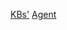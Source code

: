 [KBs'](https://docs.mindsdb.com/mindsdb_sql/knowledge-bases#embedding-model)
[Agent](https://docs.mindsdb.com/mindsdb_sql/agents/agent#select-from-agent-syntax)